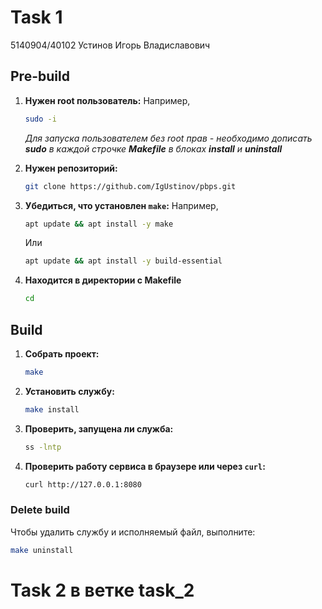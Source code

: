 # Task 1
5140904/40102 Устинов Игорь Владиславович 

## Pre-build

1. **Нужен root пользователь:**
   Например,
   ```sh
   sudo -i
   ```

   _Для запуска пользователем без root прав - необходимо дописать **sudo** в каждой строчке **Makefile** в блоках **install** и **uninstall**_
   
2. **Нужен репозиторий:**
   ```sh
   git clone https://github.com/IgUstinov/pbps.git
   ```

3. **Убедиться, что установлен `make`:**
   Например,
   ```sh
   apt update && apt install -y make
   ```
   Или
   ```sh
   apt update && apt install -y build-essential
   ```

4. **Находится в директории с Makefile**
   
   ```sh
   cd
   ```

## Build

1. **Собрать проект:**
   ```sh
   make
   ```

2. **Установить службу:**
   ```sh
   make install
   ```

3. **Проверить, запущена ли служба:**
   ```sh
   ss -lntp
   ```

6. **Проверить работу сервиса в браузере или через `curl`:**
   ```sh
   curl http://127.0.0.1:8080
   ```

### Delete build

Чтобы удалить службу и исполняемый файл, выполните:

```sh
make uninstall
```

# Task 2 в ветке task_2

